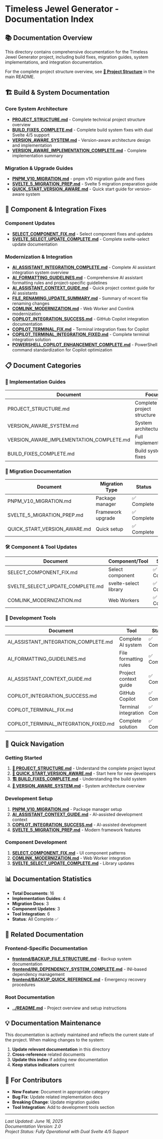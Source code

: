 # Timeless Jewel Generator - Documentation Index

## 📚 Documentation Overview

This directory contains comprehensive documentation for the Timeless Jewel Generator project, including build fixes, migration guides, system implementations, and integration documentation.

For the complete project structure overview, see **[📁 Project Structure](../README.md#-project-structure)** in the main README.

## 🏗️ Build & System Documentation

### **Core System Architecture**

- **[PROJECT_STRUCTURE.md](PROJECT_STRUCTURE.md)** - Complete technical project structure overview
- **[BUILD_FIXES_COMPLETE.md](BUILD_FIXES_COMPLETE.md)** - Complete build system fixes with dual Svelte 4/5 support
- **[VERSION_AWARE_SYSTEM.md](VERSION_AWARE_SYSTEM.md)** - Version-aware architecture design and implementation
- **[VERSION_AWARE_IMPLEMENTATION_COMPLETE.md](VERSION_AWARE_IMPLEMENTATION_COMPLETE.md)** - Complete implementation summary

### **Migration & Upgrade Guides**

- **[PNPM_V10_MIGRATION.md](PNPM_V10_MIGRATION.md)** - pnpm v10 migration guide and fixes
- **[SVELTE_5_MIGRATION_PREP.md](SVELTE_5_MIGRATION_PREP.md)** - Svelte 5 migration preparation guide
- **[QUICK_START_VERSION_AWARE.md](QUICK_START_VERSION_AWARE.md)** - Quick start guide for version-aware system

## 🔧 Component & Integration Fixes

### **Component Updates**

- **[SELECT_COMPONENT_FIX.md](SELECT_COMPONENT_FIX.md)** - Select component fixes and updates
- **[SVELTE_SELECT_UPDATE_COMPLETE.md](SVELTE_SELECT_UPDATE_COMPLETE.md)** - Complete svelte-select update documentation

### **Modernization & Integration**

- **[AI_ASSISTANT_INTEGRATION_COMPLETE.md](AI_ASSISTANT_INTEGRATION_COMPLETE.md)** - Complete AI assistant integration system overview
- **[AI_FORMATTING_GUIDELINES.md](AI_FORMATTING_GUIDELINES.md)** - Comprehensive AI assistant formatting rules and project-specific guidelines
- **[AI_ASSISTANT_CONTEXT_GUIDE.md](AI_ASSISTANT_CONTEXT_GUIDE.md)** - Quick project context guide for AI assistants
- **[FILE_RENAMING_UPDATE_SUMMARY.md](FILE_RENAMING_UPDATE_SUMMARY.md)** - Summary of recent file renaming changes
- **[COMLINK_MODERNIZATION.md](COMLINK_MODERNIZATION.md)** - Web Worker and Comlink modernization
- **[COPILOT_INTEGRATION_SUCCESS.md](COPILOT_INTEGRATION_SUCCESS.md)** - GitHub Copilot integration documentation
- **[COPILOT_TERMINAL_FIX.md](COPILOT_TERMINAL_FIX.md)** - Terminal integration fixes for Copilot
- **[COPILOT_TERMINAL_INTEGRATION_FIXED.md](COPILOT_TERMINAL_INTEGRATION_FIXED.md)** - Complete terminal integration solution
- **[POWERSHELL_COPILOT_ENHANCEMENT_COMPLETE.md](POWERSHELL_COPILOT_ENHANCEMENT_COMPLETE.md)** - PowerShell command standardization for Copilot optimization

## 📋 Document Categories

### **🎯 Implementation Guides**

| Document                                 | Focus                      | Status      |
| ---------------------------------------- | -------------------------- | ----------- |
| PROJECT_STRUCTURE.md                     | Complete project structure | ✅ Complete |
| VERSION_AWARE_SYSTEM.md                  | System architecture        | ✅ Complete |
| VERSION_AWARE_IMPLEMENTATION_COMPLETE.md | Full implementation        | ✅ Complete |
| BUILD_FIXES_COMPLETE.md                  | Build system fixes         | ✅ Complete |

### **🔄 Migration Documentation**

| Document                     | Migration Type    | Status      |
| ---------------------------- | ----------------- | ----------- |
| PNPM_V10_MIGRATION.md        | Package manager   | ✅ Complete |
| SVELTE_5_MIGRATION_PREP.md   | Framework upgrade | ✅ Complete |
| QUICK_START_VERSION_AWARE.md | Quick setup       | ✅ Complete |

### **🛠️ Component & Tool Updates**

| Document                         | Component/Tool        | Status      |
| -------------------------------- | --------------------- | ----------- |
| SELECT_COMPONENT_FIX.md          | Select component      | ✅ Complete |
| SVELTE_SELECT_UPDATE_COMPLETE.md | svelte-select library | ✅ Complete |
| COMLINK_MODERNIZATION.md         | Web Workers           | ✅ Complete |

### **🤖 Development Tools**

| Document                              | Tool                  | Status      |
| ------------------------------------- | --------------------- | ----------- |
| AI_ASSISTANT_INTEGRATION_COMPLETE.md  | Complete AI system    | ✅ Complete |
| AI_FORMATTING_GUIDELINES.md           | File formatting rules | ✅ Complete |
| AI_ASSISTANT_CONTEXT_GUIDE.md         | Project context guide | ✅ Complete |
| COPILOT_INTEGRATION_SUCCESS.md        | GitHub Copilot        | ✅ Complete |
| COPILOT_TERMINAL_FIX.md               | Terminal integration  | ✅ Complete |
| COPILOT_TERMINAL_INTEGRATION_FIXED.md | Complete solution     | ✅ Complete |

## 🚀 Quick Navigation

### **Getting Started**

1. **[📁 PROJECT_STRUCTURE.md](PROJECT_STRUCTURE.md)** - Understand the complete project layout
2. **[🚀 QUICK_START_VERSION_AWARE.md](QUICK_START_VERSION_AWARE.md)** - Start here for new developers
3. **[🏗️ BUILD_FIXES_COMPLETE.md](BUILD_FIXES_COMPLETE.md)** - Understanding the build system
4. **[🔄 VERSION_AWARE_SYSTEM.md](VERSION_AWARE_SYSTEM.md)** - System architecture overview

### **Development Setup**

1. **[PNPM_V10_MIGRATION.md](PNPM_V10_MIGRATION.md)** - Package manager setup
2. **[AI_ASSISTANT_CONTEXT_GUIDE.md](AI_ASSISTANT_CONTEXT_GUIDE.md)** - AI-assisted development context
3. **[COPILOT_INTEGRATION_SUCCESS.md](COPILOT_INTEGRATION_SUCCESS.md)** - AI-assisted development
4. **[SVELTE_5_MIGRATION_PREP.md](SVELTE_5_MIGRATION_PREP.md)** - Modern framework features

### **Component Development**

1. **[SELECT_COMPONENT_FIX.md](SELECT_COMPONENT_FIX.md)** - UI component patterns
2. **[COMLINK_MODERNIZATION.md](COMLINK_MODERNIZATION.md)** - Web Worker integration
3. **[SVELTE_SELECT_UPDATE_COMPLETE.md](SVELTE_SELECT_UPDATE_COMPLETE.md)** - Library updates

## 📊 Documentation Statistics

- **Total Documents**: 16
- **Implementation Guides**: 4
- **Migration Docs**: 3
- **Component Updates**: 3
- **Tool Integration**: 6
- **Status**: All Complete ✅

## 🔗 Related Documentation

### **Frontend-Specific Documentation**

- **[frontend/BACKUP_FILE_STRUCTURE.md](../frontend/BACKUP_FILE_STRUCTURE.md)** - Backup system documentation
- **[frontend/INI_DEPENDENCY_SYSTEM_COMPLETE.md](../frontend/INI_DEPENDENCY_SYSTEM_COMPLETE.md)** - INI-based dependency management
- **[frontend/BACKUP_QUICK_REFERENCE.md](../frontend/BACKUP_QUICK_REFERENCE.md)** - Emergency recovery procedures

### **Root Documentation**

- **[../README.md](../README.md)** - Project overview and setup instructions

## 💡 Documentation Maintenance

This documentation is actively maintained and reflects the current state of the project. When making changes to the system:

1. **Update relevant documentation** in this directory
2. **Cross-reference** related documents
3. **Update this index** if adding new documentation
4. **Keep status indicators** current

## 🎯 For Contributors

- **New Feature**: Document in appropriate category
- **Bug Fix**: Update related implementation docs
- **Breaking Change**: Update migration guides
- **Tool Integration**: Add to development tools section

---

_Last Updated: June 16, 2025_  
_Documentation Version: 2.0_  
_Project Status: Fully Operational with Dual Svelte 4/5 Support_

